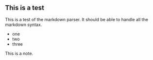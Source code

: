 ## This is a test

This is a test of the markdown parser. It should be able to handle all the markdown syntax.

- one
- two
- three

<div class="note">
This is a note.
</div>
